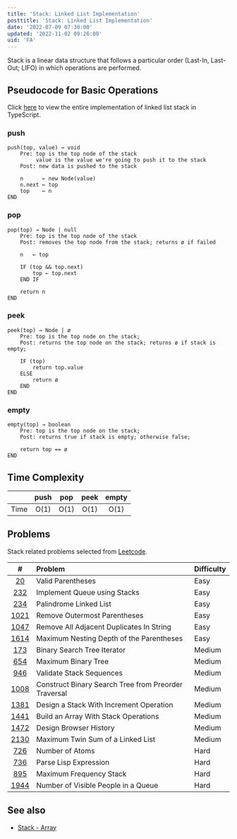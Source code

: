 ```yaml
---
title: 'Stack: Linked List Implementation'
posttitle: 'Stack: Linked List Implementation'
date: '2022-07-09 07:30:00'
updated: '2022-11-02 09:26:00'
uid: 'FA'
---
```


Stack is a linear data structure that follows a particular order (Last-In, Last-Out; LIFO) in which operations are performed.

## Pseudocode for Basic Operations

Click [here](https://github.com/bprsstnt/typescript-algorithms/tree/main/src/data-structures/stack-linked-list/StackList.ts) to view the entire implementation of linked list stack in TypeScript.

### push

```text
push(top, value) → void
    Pre: top is the top node of the stack
         value is the value we're going to push it to the stack
    Post: new data is pushed to the stack

    n      ← new Node(value)
    n.next ← top
    top    ← n
END
```

### pop

```text
pop(top) → Node | null
    Pre: top is the top node of the stack
    Post: removes the top node from the stack; returns ø if failed

    n   ← top

    IF (top && top.next)
        top ← top.next
    END IF

    return n
END
```

### peek

```text
peek(top) → Node | ø
    Pre: top is the top node on the stack;
    Post: returns the top node on the stack; returns ø if stack is empty;

    IF (top)
        return top.value
    ELSE
        return ø
    END
END
```

### empty

```text
empty(top) → boolean
    Pre: top is the top node on the stack;
    Post: returns true if stack is empty; otherwise false;

    return top == ø
END
```

## Time Complexity

|      | push | pop  | peek | empty |
| :--: | :--: | :--: | :--: | :---: |
| Time | O(1) | O(1) | O(1) | O(1)  |

## Problems

Stack related problems selected from [Leetcode](https://leetcode.com/tag/stack/).

|       #       | Problem                                              | Difficulty |
| :-----------: | :--------------------------------------------------- | :--------- |
|   [20][i20]   | Valid Parentheses                                    | Easy       |
|  [232][i232]  | Implement Queue using Stacks                         | Easy       |
|  [234][i234]  | Palindrome Linked List                               | Easy       |
| [1021][i1021] | Remove Outermost Parentheses                         | Easy       |
| [1047][i1047] | Remove All Adjacent Duplicates In String             | Easy       |
| [1614][i1614] | Maximum Nesting Depth of the Parentheses             | Easy       |
|  [173][i173]  | Binary Search Tree Iterator                          | Medium     |
|  [654][i654]  | Maximum Binary Tree                                  | Medium     |
|  [946][i946]  | Validate Stack Sequences                             | Medium     |
| [1008][i1008] | Construct Binary Search Tree from Preorder Traversal | Medium     |
| [1381][i1381] | Design a Stack With Increment Operation              | Medium     |
| [1441][i1441] | Build an Array With Stack Operations                 | Medium     |
| [1472][i1472] | Design Browser History                               | Medium     |
| [2130][i2130] | Maximum Twin Sum of a Linked List                    | Medium     |
|  [726][i726]  | Number of Atoms                                      | Hard       |
|  [736][i736]  | Parse Lisp Expression                                | Hard       |
|  [895][i895]  | Maximum Frequency Stack                              | Hard       |
| [1944][i1944] | Number of Visible People in a Queue                  | Hard       |

[i20]: https://leetcode.com/problems/valid-parentheses/
[i232]: https://leetcode.com/problems/implement-queue-using-stacks/
[i234]: https://leetcode.com/problems/palindrome-linked-list/
[i1021]: https://leetcode.com/problems/remove-outermost-parentheses/
[i1047]: https://leetcode.com/problems/remove-all-adjacent-duplicates-in-string/
[i1614]: https://leetcode.com/problems/maximum-nesting-depth-of-the-parentheses/
[i173]: https://leetcode.com/problems/binary-search-tree-iterator/
[i654]: https://leetcode.com/problems/maximum-binary-tree/
[i946]: https://leetcode.com/problems/validate-stack-sequences/
[i1008]: https://leetcode.com/problems/construct-binary-search-tree-from-preorder-traversal/
[i1381]: https://leetcode.com/problems/design-a-stack-with-increment-operation/
[i1441]: https://leetcode.com/problems/build-an-array-with-stack-operations/
[i1472]: https://leetcode.com/problems/design-browser-history/
[i2130]: https://leetcode.com/problems/maximum-twin-sum-of-a-linked-list/
[i726]: https://leetcode.com/problems/number-of-atoms/
[i736]: https://leetcode.com/problems/parse-lisp-expression/
[i895]: https://leetcode.com/problems/maximum-frequency-stack/
[i1944]: https://leetcode.com/problems/number-of-visible-people-in-a-queue/

## See also

-   [Stack - Array](./stack-array)
